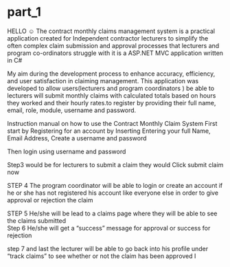 # part_1

HELLO ☺️
The contract monthly claims management system  is a practical application created for Independent contractor lecturers to simplify the often complex claim submission and approval processes that lecturers and program co-ordinators struggle with it is a ASP.NET MVC application written in C#

My aim during the development process to enhance accuracy, efficiency, and user satisfaction in claiming management.
This application was developed to allow users(lecturers and program coordinators ) be able to lecturers will submit monthly claims with calculated totals based on hours they worked and their hourly rates.to register by providing their full name, email, role, module, username and password.

Instruction manual on how to use the Contract Monthly Claim System
First start by Registering for an account by Inserting Entering your full Name, Email Address,
Create a username and password 
 
Then login using username and password 
 

Step3 would be for lecturers to submit a claim they would Click submit claim now 
 


STEP 4 The program coordinator will be able to login or create an account if he or she has not registered his account  like everyone else in order to give approval  or rejection the claim  

STEP 5 He/she will be  lead to a claims page where they will be able to see the claims submitted  
Step 6 He/she will get a “success” message for approval or success for rejection  


step 7 and last the lecturer will be able to go back into his profile under “track claims” to see whether or not the claim has been approved 
I 
 






